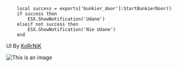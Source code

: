 ```
    local success = exports['bunkier_door']:StartBunkierDoor()
    if success then
        ESX.ShowNotification('Udane')
    elseif not success then
        ESX.ShowNotification('Nie Udane')
    end
```
UI By [KoRrNiK](https://github.com/KoRrNiK)

![This is an image](https://cdn.discordapp.com/attachments/1045372470816940052/1045372672382603274/image.png)
